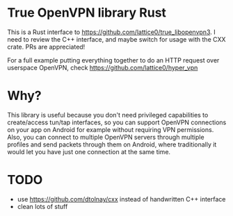 # True OpenVPN library Rust

This is a Rust interface to https://github.com/lattice0/true_libopenvpn3. I need to review the C++ interface, and maybe switch for usage with the CXX crate. PRs are appreciated!

For a full example putting everything together to do an HTTP request over userspace OpenVPN, check https://github.com/lattice0/hyper_vpn

# Why?

This library is useful because you don't need privileged capabilities to create/access tun/tap interfaces, so you can support OpenVPN connections on your app on Android for example without requiring VPN permissions. Also, you can connect to multiple OpenVPN servers through multiple profiles and send packets through them on Android, where traditionally it would let you have just one connection at the same time.

# TODO
- use https://github.com/dtolnay/cxx instead of handwritten C++ interface
- clean lots of stuff
